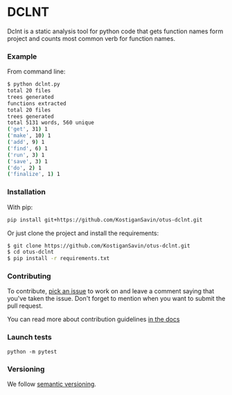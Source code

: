 # DCLNT
Dclnt is a static analysis tool for python code that gets function names form project and counts most common verb for function names.

### Example

From command line:
```bash
$ python dclnt.py
total 20 files
trees generated
functions extracted
total 20 files
trees generated
total 5131 words, 560 unique
('get', 31) 1
('make', 10) 1
('add', 9) 1
('find', 6) 1
('run', 3) 1
('save', 3) 1
('do', 2) 1
('finalize', 1) 1
```

### Installation

With pip:
```bash
pip install git+https://github.com/KostiganSavin/otus-dclnt.git
```

Or just clone the project and install the requirements:
```bash
$ git clone https://github.com/KostiganSavin/otus-dclnt.git
$ cd otus-dclnt
$ pip install -r requirements.txt
```

### Contributing

To contribute, [pick an issue](https://github.com/devmanorg/fiasko_bro/issues) to work on and leave a comment saying
that you've taken the issue. Don't forget to mention when you want to submit the pull request.

You can read more about contribution guidelines [in the docs](http://fiasko-bro.readthedocs.io/en/latest/contributing.html)


### Launch tests
`python -m pytest`

### Versioning
We follow [semantic versioning](https://github.com/dbrock/semver-howto/blob/master/README.md).
